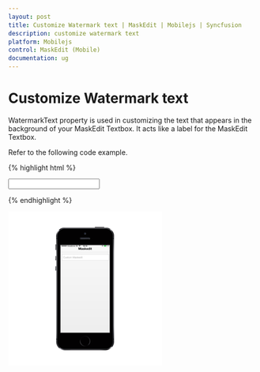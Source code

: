 ```yaml
---
layout: post
title: Customize Watermark text | MaskEdit | Mobilejs | Syncfusion
description: customize watermark text
platform: Mobilejs
control: MaskEdit (Mobile)
documentation: ug
---
```


# Customize Watermark text

WatermarkText property is used in customizing the text that appears in the background of your MaskEdit Textbox. It acts like a label for the MaskEdit Textbox.

Refer to the following code example.

{% highlight html %}

<input id="textbox_sample" data-role="ejmmaskedit" data-ej-watermarktext="Custom Maskedit" data-ej-mask="+1 (999) 999-9999" />

{% endhighlight %}

![](Customize-Watermark-text_images/Customize-Watermark-text_img1.png)